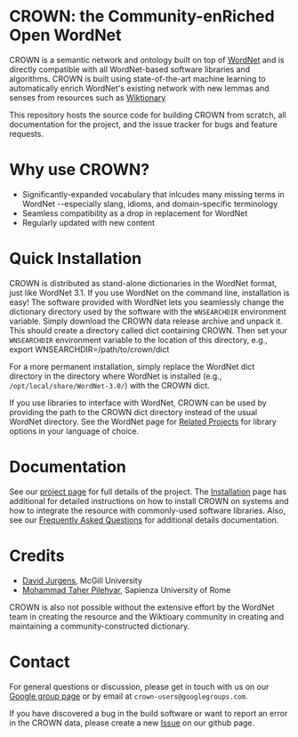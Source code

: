 # CROWN: the Community-enRiched Open WordNet

CROWN is a semantic network and ontology built on top of
[WordNet](http://wordnet.princeton.edu/wordnet/) and is directly compatible with
all WordNet-based software libraries and algorithms.  CROWN is built using
state-of-the-art machine learning to automatically enrich WordNet's existing
network with new lemmas and senses from resources such as
[Wiktionary](https://en.wiktionary.org)

This repository hosts the source code for building CROWN from scratch, all
documentation for the project, and the issue tracker for bugs and feature
requests.

# Why use CROWN?

  * Significantly-expanded vocabulary that inlcudes many missing terms in
    WordNet --especially slang, idioms, and domain-specific terminology
  * Seamless compatibility as a drop in replacement for WordNet
  * Regularly updated with new content


# Quick Installation

CROWN is distributed as stand-alone dictionaries in the WordNet format, just
like WordNet 3.1.  If you use WordNet on the command line, installation is easy!
The software provided with WordNet lets you seamlessly change the dictionary
directory used by the software with the `WNSEARCHDIR` environment variable. Simply
download the CROWN data release archive and unpack it. This should create a
directory called dict containing CROWN. Then set your `WNSEARCHDIR` environment
variable to the location of this directory, e.g., export
    WNSEARCHDIR=/path/to/crown/dict

For a more permanent installation, simply replace the WordNet dict directory in
the directory where WordNet is installed (e.g., `/opt/local/share/WordNet-3.0/`)
with the CROWN dict.

If you use libraries to interface with WordNet, CROWN can be used by providing
the path to the CROWN dict directory instead of the usual WordNet directory. See
the WordNet page for [Related
Projects](http://wordnet.princeton.edu/wordnet/related-projects/) for library
options in your language of choice.

# Documentation

See our [project page](https://github.com/davidjurgens/crown/wiki/Home) for full details of the project.  The
[Installation](https://github.com/davidjurgens/crown/wiki/Installation) page has additional for detailed instructions on how to install
CROWN on systems and how to integrate the resource with commonly-used software
libraries.  Also, see our [Frequently Asked Questions](https://github.com/davidjurgens/crown/wiki/Frequently-Asked-Questions) for additional details
documentation.

# Credits

  * [David Jurgens](http://cs.mcgill.ca/~jurgens), McGill University
  * [Mohammad Taher Pilehvar](http://www.pilevar.com/taher/), Sapienza University of Rome

CROWN is also not possible without the extensive effort by the WordNet team in
creating the resource and the Wiktioary community in creating and maintaining a
community-constructed dictionary.

# Contact

For general questions or discussion, please get in touch with us on our [Google
group page](https://groups.google.com/d/forum/crown-users) or by email at
`crown-users@googlegroups.com`.

If you have discovered a bug in the build software or want to report an error in
the CROWN data, please create a new
[Issue](https://github.com/davidjurgens/crown/issues) on our github page.
